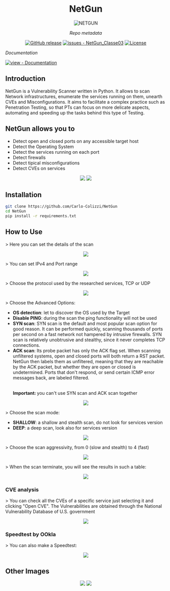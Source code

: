 <center>
  <h1><strong>NetGun</strong></h1>
</center>

<p align="center">
    <img src="https://github.com/Carlo-Colizzi/NetGun/blob/main/source_code/persistence/storage/assets/netgun_logo.png"alt="NETGUN">
</p>

<center>
<i>Repo metadata</i>

  <a href="https://github.com/Carlo-Colizzi/NetGun/releases/"><img src="https://img.shields.io/github/release/MyCr4ck/NetGun_Classe03?include_prereleases=&sort=semver&color=blue" alt="GitHub release"></a>
  <a href="https://github.com/Carlo-Colizzi/NetGun/issues"><img src="https://img.shields.io/github/issues/MyCr4ck/NetGun_Classe03" alt="issues - NetGun_Classe03"></a>
  <a href="https://github.com/Carlo-Colizzi/NetGun/blob/main/LICENSE"><img src="https://img.shields.io/badge/License-GNU_GPLv3-purple" alt="License"></a>

</center>

<i>Documentation</i>
<div align="left">
  <a href="https://github.com/MyCr4ck/NetGun_Classe03/tree/main/Documentation" title="Go to project documentation"><img src="https://img.shields.io/badge/view-Documentation-blue?style=for-the-badge" alt="view - Documentation"></a>
</div>

## Introduction
NetGun is a Vulnerability Scanner written in Python. It allows to scan Network infrastructures, enumerate the services running on them, unearth CVEs and Misconfigurations.
It aims to facilitate a complex practice such as Penetration Testing, so that PTs can focus on more delicate aspects, automating and speeding up the tasks behind this type of Testing.

## NetGun allows you to
<ul>
  <li> Detect open and closed ports on any accessible target host </li>
  <li> Detect the Operating System</li>
  <li> Detect the services running  on each port</li>
  <li> Detect firewalls</li>
  <li> Detect tipical misconfigurations</li>
  <li> Detect CVEs on services</li>
</ul>

<div align="center">
  <img src="https://github.com/Carlo-Colizzi/NetGun/blob/main/source_code/persistence/storage/assets/scan_and_cve_view.png">
  <img src="https://github.com/Carlo-Colizzi/NetGun/blob/main/source_code/persistence/storage/assets/scan_view.png">
</div>


## Installation
```bash
git clone https://github.com/Carlo-Colizzi/NetGun
cd NetGun
pip install -r requirements.txt
```

## How to Use
<p>> Here you can set the details of the scan</p>
<div align="center">
  <img src="https://github.com/Carlo-Colizzi/NetGun/blob/main/source_code/persistence/storage/assets/scan_details.png">
</div>

<p>> You can set IPv4 and Port range</p>
<div align="center">
  <img src="https://github.com/Carlo-Colizzi/NetGun/blob/main/source_code/persistence/storage/assets/set_ip_and_ports.png">
</div>

<p>> Choose the protocol used by the researched services, TCP or UDP</p>
<div align="center">
  <img src="https://github.com/Carlo-Colizzi/NetGun/blob/main/source_code/persistence/storage/assets/protocol.png">
</div>
  <p>> Choose the Advanced Options:</p>
  <ul>
    <li><strong>OS detection</strong>: let to discover the OS used by the Target</li>
    <li><strong>Disable PING</strong>: during the scan the ping functionality will not be used</li>
    <li><strong>SYN scan</strong>: SYN scan is the default and most popular scan option for good reason. It can be performed quickly, scanning thousands of ports per second on a fast network not hampered by intrusive firewalls. SYN scan is relatively unobtrusive and stealthy, since it never completes TCP connections.</li>
    <li><strong>ACK scan</strong>:  Its probe packet has only the ACK flag set. When scanning unfiltered systems, open and closed ports will both return a RST packet. NetGun then labels them as unfiltered, meaning that they are reachable by the ACK packet, but whether they are open or closed is undetermined. Ports that don't respond, or send certain ICMP error messages back, are labeled filtered.</li>
    <br>
    <p><strong>Important: </strong>   you can't use SYN scan and ACK scan together</p>
  </ul>

<div align="center">
  <img src="https://github.com/Carlo-Colizzi/NetGun/blob/main/source_code/persistence/storage/assets/advanced_options.png">
</div>
  <p>> Choose the scan mode:</p>
  <ul>
    <li><strong>SHALLOW</strong>: a shallow and stealth scan, do not look for services version</li>
    <li><strong>DEEP</strong>: a deep scan, look also for services version</li>
  </ul>
<div align="center">
  <img src="https://github.com/Carlo-Colizzi/NetGun/blob/main/source_code/persistence/storage/assets/set_deep_or_shallow.png">
</div>
<p>> Choose the scan aggressivity, from 0 (slow and stealth) to 4 (fast)</p>
<div align="center">
  <img src="https://github.com/Carlo-Colizzi/NetGun/blob/main/source_code/persistence/storage/assets/scan_aggressivity.png">
</div>
<p>> When the scan terminate, you will see the results in such a table:</p>
<div align="center">
  <img src="https://github.com/Carlo-Colizzi/NetGun/blob/main/source_code/persistence/storage/assets/scan_result.png">
</div>

### CVE analysis
<p>> You can check all the CVEs of a specific service just selecting it and clicking "Open CVE". The Vulnerabilities are obtained through the National Vulnerability Database of U.S. government</p>
<div align="center">
  <img src="https://github.com/Carlo-Colizzi/NetGun/blob/main/source_code/persistence/storage/assets/search_cve.png">
</div>

### Speedtest by OOkla
<p>> You can also make a Speedtest:</p>
<div align="center">
  <img src="https://github.com/Carlo-Colizzi/NetGun/blob/main/source_code/persistence/storage/assets/speedtest.png">
</div>

## Other Images
<div align="center">
  <img src="https://github.com/Carlo-Colizzi/NetGun/blob/main/source_code/persistence/storage/assets/scan_loading.png">
  <img src="https://github.com/Carlo-Colizzi/NetGun/blob/main/source_code/persistence/storage/assets/welcome.png">
</div>
